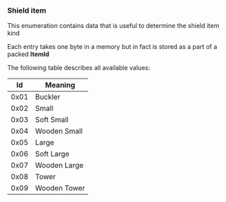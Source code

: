 ### Shield item

This enumeration contains data that is useful to determine the shield item kind

Each entry takes one byte in a memory but in fact is stored as a part of a packed **ItemId**

The following table describes all available values:

Id | Meaning
----|---------
 0x01 | Buckler
 0x02 | Small
 0x03 | Soft Small
 0x04 | Wooden Small
 0x05 | Large
 0x06 | Soft Large
 0x07 | Wooden Large
 0x08 | Tower
 0x09 | Wooden Tower
